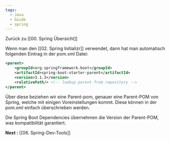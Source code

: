 ```yaml
---
tags:
  - Java
  - Guide
  - spring
---
```

Zurück zu [[00. Spring Übersicht]]

Wenn man den [[02. Spring Initializr]] verwendet, dann hat man automatisch folgenden Eintrag in der pom.xml Datei:
```xml
<parent>  
	<groupId>org.springframework.boot</groupId>  
	<artifactId>spring-boot-starter-parent</artifactId>  
	<version>3.1.3</version>  
	<relativePath/> <!-- lookup parent from repository -->  
</parent>
```

Über diese beziehen wir eine Parent-pom, genauer eine Parent-POM von Spring, welche mit einigen Voreinstellungen kommt. Diese können in der pom.xml einfach überschrieben werden. 

Die Spring Boot Dependencies übernehmen die Version der Parent-POM, was kompatibilität garantiert.

**Next :** [[06. Spring-Dev-Tools]]
